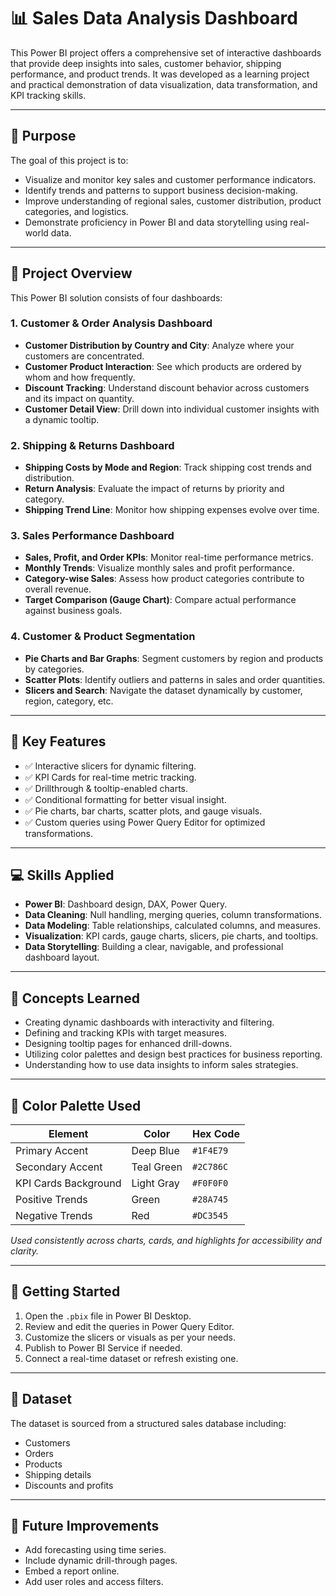 # 📊 Sales Data Analysis Dashboard

This Power BI project offers a comprehensive set of interactive dashboards that provide deep insights into sales, customer behavior, shipping performance, and product trends. It was developed as a learning project and practical demonstration of data visualization, data transformation, and KPI tracking skills.

---

## 🎯 Purpose

The goal of this project is to:
- Visualize and monitor key sales and customer performance indicators.
- Identify trends and patterns to support business decision-making.
- Improve understanding of regional sales, customer distribution, product categories, and logistics.
- Demonstrate proficiency in Power BI and data storytelling using real-world data.

---

## 📂 Project Overview

This Power BI solution consists of four dashboards:

### 1. **Customer & Order Analysis Dashboard**
- **Customer Distribution by Country and City**: Analyze where your customers are concentrated.
- **Customer Product Interaction**: See which products are ordered by whom and how frequently.
- **Discount Tracking**: Understand discount behavior across customers and its impact on quantity.
- **Customer Detail View**: Drill down into individual customer insights with a dynamic tooltip.

### 2. **Shipping & Returns Dashboard**
- **Shipping Costs by Mode and Region**: Track shipping cost trends and distribution.
- **Return Analysis**: Evaluate the impact of returns by priority and category.
- **Shipping Trend Line**: Monitor how shipping expenses evolve over time.

### 3. **Sales Performance Dashboard**
- **Sales, Profit, and Order KPIs**: Monitor real-time performance metrics.
- **Monthly Trends**: Visualize monthly sales and profit performance.
- **Category-wise Sales**: Assess how product categories contribute to overall revenue.
- **Target Comparison (Gauge Chart)**: Compare actual performance against business goals.

### 4. **Customer & Product Segmentation**
- **Pie Charts and Bar Graphs**: Segment customers by region and products by categories.
- **Scatter Plots**: Identify outliers and patterns in sales and order quantities.
- **Slicers and Search**: Navigate the dataset dynamically by customer, region, category, etc.

---

## 📌 Key Features

- ✅ Interactive slicers for dynamic filtering.
- ✅ KPI Cards for real-time metric tracking.
- ✅ Drillthrough & tooltip-enabled charts.
- ✅ Conditional formatting for better visual insight.
- ✅ Pie charts, bar charts, scatter plots, and gauge visuals.
- ✅ Custom queries using Power Query Editor for optimized transformations.

---

## 💻 Skills Applied

- **Power BI**: Dashboard design, DAX, Power Query.
- **Data Cleaning**: Null handling, merging queries, column transformations.
- **Data Modeling**: Table relationships, calculated columns, and measures.
- **Visualization**: KPI cards, gauge charts, slicers, pie charts, and tooltips.
- **Data Storytelling**: Building a clear, navigable, and professional dashboard layout.


---

## 🧠 Concepts Learned

- Creating dynamic dashboards with interactivity and filtering.
- Defining and tracking KPIs with target measures.
- Designing tooltip pages for enhanced drill-downs.
- Utilizing color palettes and design best practices for business reporting.
- Understanding how to use data insights to inform sales strategies.

---

## 🎨 Color Palette Used

| Element                    | Color         | Hex Code   |
|---------------------------|---------------|------------|
| Primary Accent            | Deep Blue     | `#1F4E79`  |
| Secondary Accent          | Teal Green    | `#2C786C`  |
| KPI Cards Background      | Light Gray    | `#F0F0F0`  |
| Positive Trends           | Green         | `#28A745`  |
| Negative Trends           | Red           | `#DC3545`  |

*Used consistently across charts, cards, and highlights for accessibility and clarity.*

---

## 🚀 Getting Started

1. Open the `.pbix` file in Power BI Desktop.
2. Review and edit the queries in Power Query Editor.
3. Customize the slicers or visuals as per your needs.
4. Publish to Power BI Service if needed.
5. Connect a real-time dataset or refresh existing one.

---

## 📁 Dataset

The dataset is sourced from a structured sales database including:
- Customers
- Orders
- Products
- Shipping details
- Discounts and profits


---

## 🧩 Future Improvements

- Add forecasting using time series.
- Include dynamic drill-through pages.
- Embed a report online.
- Add user roles and access filters.




